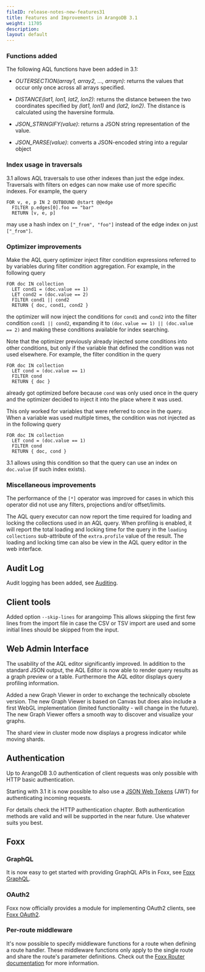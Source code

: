 ```yaml
---
fileID: release-notes-new-features31
title: Features and Improvements in ArangoDB 3.1
weight: 11705
description: 
layout: default
---
```

### Functions added

The following AQL functions have been added in 3.1:

- *OUTERSECTION(array1, array2, ..., arrayn)*: returns the values that occur
  only once across all arrays specified.

- *DISTANCE(lat1, lon1, lat2, lon2)*: returns the distance between the two
  coordinates specified by *(lat1, lon1)* and *(lat2, lon2)*. The distance is
  calculated using the haversine formula.

- *JSON_STRINGIFY(value)*: returns a JSON string representation of the value.

- *JSON_PARSE(value)*: converts a JSON-encoded string into a regular object


### Index usage in traversals

3.1 allows AQL traversals to use other indexes than just the edge index.
Traversals with filters on edges can now make use of more specific indexes. For
example, the query

    FOR v, e, p IN 2 OUTBOUND @start @@edge
      FILTER p.edges[0].foo == "bar"
      RETURN [v, e, p]

may use a hash index on `["_from", "foo"]` instead of the edge index on just
`["_from"]`.


### Optimizer improvements

Make the AQL query optimizer inject filter condition expressions referred to
by variables during filter condition aggregation. For example, in the following
query

    FOR doc IN collection
      LET cond1 = (doc.value == 1)
      LET cond2 = (doc.value == 2)
      FILTER cond1 || cond2
      RETURN { doc, cond1, cond2 }

the optimizer will now inject the conditions for `cond1` and `cond2` into the
filter condition `cond1 || cond2`, expanding it to `(doc.value == 1) || (doc.value == 2)`
and making these conditions available for index searching.

Note that the optimizer previously already injected some conditions into other
conditions, but only if the variable that defined the condition was not used elsewhere.
For example, the filter condition in the query

    FOR doc IN collection
      LET cond = (doc.value == 1)
      FILTER cond
      RETURN { doc }

already got optimized before because `cond` was only used once in the query and the
optimizer decided to inject it into the place where it was used.

This only worked for variables that were referred to once in the query. When a variable
was used multiple times, the condition was not injected as in the following query

    FOR doc IN collection
      LET cond = (doc.value == 1)
      FILTER cond
      RETURN { doc, cond }

3.1 allows using this condition so that the query can use an index on `doc.value`
(if such index exists).


### Miscellaneous improvements

The performance of the `[*]` operator was improved for cases in which this operator
did not use any filters, projections and/or offset/limits.

The AQL query executor can now report the time required for loading and locking the
collections used in an AQL query. When profiling is enabled, it will report the total
loading and locking time for the query in the `loading collections` sub-attribute of the
`extra.profile` value of the result. The loading and locking time can also be view in the
AQL query editor in the web interface.

## Audit Log

Audit logging has been added, see [Auditing](../../security/auditing/).

## Client tools

Added option `--skip-lines` for arangoimp
This allows skipping the first few lines from the import file in case the CSV or TSV
import are used and some initial lines should be skipped from the input.

## Web Admin Interface

The usability of the AQL editor significantly improved. In addition to the standard JSON
output, the AQL Editor is now able to render query results as a graph preview or a table.
Furthermore the AQL editor displays query profiling information.

Added a new Graph Viewer in order to exchange the technically obsolete version. The new Graph
Viewer is based on Canvas but does also include a first WebGL implementation (limited
functionality - will change in the future). The new Graph Viewer offers a smooth way to
discover and visualize your graphs.

The shard view in cluster mode now displays a progress indicator while moving shards.

## Authentication

Up to ArangoDB 3.0 authentication of client requests was only possible with HTTP basic
authentication.

Starting with 3.1 it is now possible to also use a [JSON Web Tokens](https://jwt.io/)
(JWT) for authenticating incoming requests.

For details check the HTTP authentication chapter. Both authentication methods are
valid and will be supported in the near future. Use whatever suits you best.

## Foxx

### GraphQL

It is now easy to get started with providing GraphQL APIs in Foxx, see [Foxx GraphQL](../../foxx-microservices/reference/related-modules/foxx-reference-modules-graph-ql).

### OAuth2

Foxx now officially provides a module for implementing OAuth2 clients, see [Foxx OAuth2](../../foxx-microservices/reference/related-modules/foxx-reference-modules-oauth2).

### Per-route middleware

It's now possible to specify middleware functions for a route when defining a route handler. These middleware functions only apply to the single route and share the route's parameter definitions. Check out the [Foxx Router documentation](../../foxx-microservices/reference/routers/) for more information.
